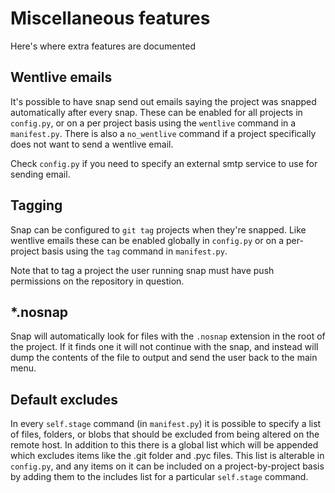 # Miscellaneous features

Here's where extra features are documented

## Wentlive emails

It's possible to have snap send out emails saying the project was snapped automatically after every
snap. These can be enabled for all projects in `config.py`, or on a per project basis using the
`wentlive` command in a `manifest.py`. There is also a `no_wentlive` command if a project specifically
does not want to send a wentlive email.

Check `config.py` if you need to specify an external smtp service to use for sending email.

## Tagging

Snap can be configured to `git tag` projects when they're snapped. Like wentlive emails these can
be enabled globally in `config.py` or on a per-project basis using the `tag` command in
`manifest.py`.

Note that to tag a project the user running snap must have push permissions on the repository in
question.

## *.nosnap

Snap will automatically look for files with the `.nosnap` extension in the root of the project. If it
finds one it will not continue with the snap, and instead will dump the contents of the file to output
and send the user back to the main menu.

## Default excludes

In every `self.stage` command (in `manifest.py`) it is possible to specify a list of files, folders,
or blobs that should be excluded from being altered on the remote host. In addition to this there is
a global list which will be appended which excludes items like the .git folder and .pyc files. This
list is alterable in `config.py`, and any items on it can be included on a project-by-project basis by
adding them to the includes list for a particular `self.stage` command.
